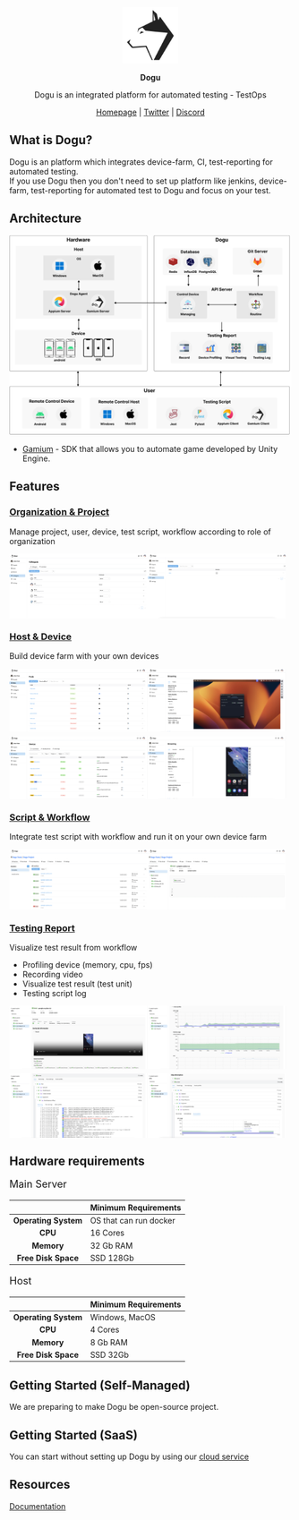 <p align="center">
<img src=".github/resources/logo.png" width="100px" height="100px" title="Gamium_Logo"/>
</p>
<p align="center">
  <b>Dogu</b>
</p>
<p align="center">
Dogu is an integrated platform for automated testing - TestOps
</p>
<p align="center">
<a href="https://dogutech.io" target="_blank" rel="noopener noreferrer">Homepage</a> | 
<a href="https://twitter.com/dogutechio" target="_blank" rel="noopener noreferrer">Twitter</a> |
<a href="https://discord.gg/bVycd6Tu9g" target="_blank" rel="noopener noreferrer">Discord</a>
</p>

## What is Dogu?

Dogu is an platform which integrates device-farm, CI, test-reporting for automated testing.  
If you use Dogu then you don't need to set up platform like jenkins, device-farm, test-reporting for automated test to Dogu and focus on your test.

## Architecture

<img src=".github/resources/architecture.png"/>

- [Gamium](https://github.com/dogu-team/gamium) - SDK that allows you to automate game developed by Unity Engine.

## Features

### [Organization & Project](https://docs.dogutech.io/organization-and-project/introduction)

Manage project, user, device, test script, workflow according to role of organization

<div style="display: flex; flex-direction: row; margin-bottom: 8px">
  <img src=".github/resources/organization-member.png" width="49%"/>
  <img src=".github/resources/organization-team.png" width="49%"/>
</div>

### [Host & Device](https://docs.dogutech.io/host-and-device/introduction)

Build device farm with your own devices

<div style="display: flex; flex-direction: row; margin-bottom: 8px">
  <img src=".github/resources/host.png" width="49%"/>
  <img src=".github/resources/host-streaming.png" width="49%"/>
</div>
<div style="display: flex; flex-direction: row;">
  <img src=".github/resources/device.png" width="49%"/>
<img src=".github/resources/device-streaming.png" width="49%"/>
</div>

### [Script & Workflow](https://docs.dogutech.io/script-and-routine/introduction)

Integrate test script with workflow and run it on your own device farm

<div style="display: flex; flex-direction: row;">
  <img src=".github/resources/workflow-outside.png" width="49%"/>
  <img src=".github/resources/workflow-inside.png" width="49%"/>
</div>

### [Testing Report](https://docs.dogutech.io/script-and-routine/report)

Visualize test result from workflow

- Profiling device (memory, cpu, fps)
- Recording video
- Visualize test result (test unit)
- Testing script log

<div style="display: flex; flex-direction: row; margin-bottom: 8px">
  <img src=".github/resources/reporting-video.png" width="49%"/>
  <img src=".github/resources/reporting-profiling.png" width="49%"/>
</div>
<div style="display: flex; flex-direction: row;">
  
  <img src=".github/resources/reporting-visualization.png" width="49%"/>
  <img src=".github/resources/reporting-testing-profiling.png" width="49%"/>
</div>

## Hardware requirements

<p style="font-size:18px;">Main Server</p>

|                          | Minimum Requirements   |
| :----------------------: | ---------------------- |
| <b>Operating System</b>  | OS that can run docker |
|       <b> CPU </b>       | 16 Cores               |
|     <b> Memory </b>      | 32 Gb RAM              |
| <b> Free Disk Space </b> | SSD 128Gb              |

<p style="font-size:18px;">Host</p>

|                          | Minimum Requirements |
| :----------------------: | -------------------- |
| <b>Operating System</b>  | Windows, MacOS       |
|       <b> CPU </b>       | 4 Cores              |
|     <b> Memory </b>      | 8 Gb RAM             |
| <b> Free Disk Space </b> | SSD 32Gb             |

## Getting Started (Self-Managed)

We are preparing to make Dogu be open-source project.

## Getting Started (SaaS)

You can start without setting up Dogu by using our [cloud service](https://dogutech.io)

## Resources

[Documentation](https://docs.dogutech.io)
